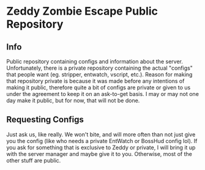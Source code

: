 # Zeddy Zombie Escape Public Repository

## Info

Public repository containing configs and information about the server. Unfortunately, there is a private repository containing the actual "configs" that people want (eg. stripper, entwatch, vscript, etc.). Reason for making that repository private is because it was made before any intentions of making it public, therefore quite a bit of configs are private or given to us under the agreement to keep it on an ask-to-get basis. I may or may not one day make it public, but for now, that will not be done.

## Requesting Configs

Just ask us, like really. We won't bite, and will more often than not just give you the config (like who needs a private EntWatch or BossHud config lol). If you ask for something that is exclusive to Zeddy or private, I will bring it up with the server manager and maybe give it to you. Otherwise, most of the other stuff are public.
